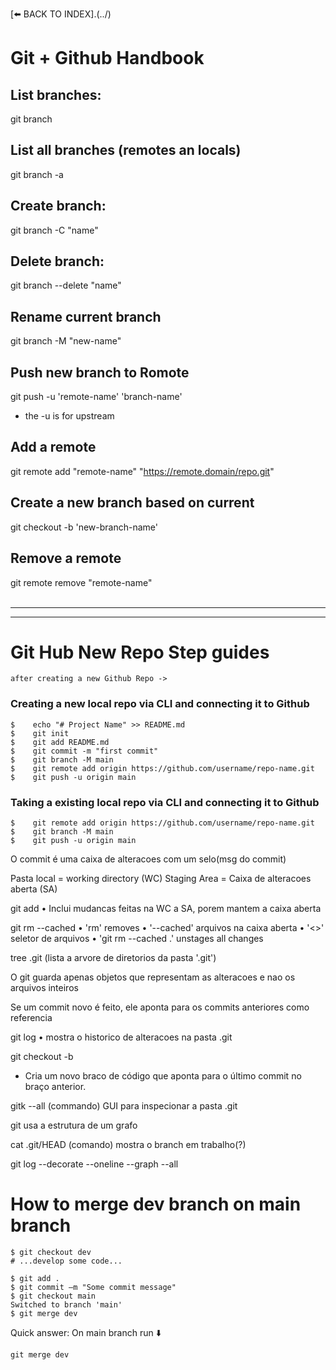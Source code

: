 [⬅️ BACK TO INDEX].(../)
# Git + Github Handbook #

## List branches: ##
git branch

## List all branches (remotes an locals) ##
git branch -a

## Create branch: ##
git branch -C "name"

## Delete branch: ##
git branch --delete "name"

## Rename current branch ##
git branch -M "new-name"

## Push new branch to Romote ##
git push -u 'remote-name' 'branch-name' 
- the -u is for upstream

## Add a remote ##
git remote add "remote-name" "https://remote.domain/repo.git"

## Create a new branch based on current ##
git checkout -b 'new-branch-name'


## Remove a remote ##
git remote remove "remote-name"
<br><br>
<hr><hr>

# Git Hub New Repo Step guides #

`after creating a new Github Repo ->`

### Creating a new local repo via CLI and connecting it to Github ###

```
$    echo "# Project Name" >> README.md
$    git init
$    git add README.md
$    git commit -m "first commit"
$    git branch -M main
$    git remote add origin https://github.com/username/repo-name.git
$    git push -u origin main
```

### Taking a existing local repo via CLI and connecting it to Github ###

```
$    git remote add origin https://github.com/username/repo-name.git
$    git branch -M main
$    git push -u origin main
```

O commit é uma caixa de alteracoes com um selo(msg do commit)

Pasta local = working directory (WC)
Staging Area = Caixa de alteracoes aberta (SA)

git add <file-name-or-folder>
• Inclui mudancas feitas na WC a SA, porem mantem a caixa aberta

git rm --cached <file-name-or-folder>
• 'rm' removes
• '--cached' arquivos na caixa aberta
• '<>' seletor de arquivos
• 'git rm --cached .' unstages all changes

tree .git (lista a arvore de diretorios da pasta '.git')

O git guarda apenas objetos que representam as alteracoes e nao os arquivos inteiros

Se um commit novo é feito, ele aponta para os commits anteriores como referencia


git log
• mostra o historico de alteracoes na pasta .git

git checkout -b <nome do branch>
- Cria um novo braco de código que aponta para o último commit no braço anterior.

gitk --all  (commando)
GUI para inspecionar a pasta .git

git usa a estrutura de um grafo

cat .git/HEAD (comando)
mostra o branch em trabalho(?)

git log --decorate --oneline --graph --all


# How to merge dev branch on main branch

```
$ git checkout dev
# ...develop some code...

$ git add .
$ git commit –m "Some commit message"
$ git checkout main
Switched to branch 'main'
$ git merge dev
```
Quick answer: On main branch run ⬇️
```
git merge dev
```

